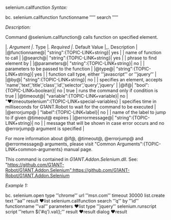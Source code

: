 selenium.callfunction
*Syntax:*

bc. selenium.callfunction  functionname ‴‴ search ‴‴ 

*Description:*

Command @selenium.callfunction@ calls function on specified element. 

|_. Argument |_. Type |_. Required |_. Default Value |_. Description |
|@functionname@| "string":{TOPIC-LINK+string}| yes |  | name of function to call |
|@search@| "string":{TOPIC-LINK+string}| yes |  | phrase to find element by |
|@parameters@| "string":{TOPIC-LINK+string}| no |  | parameters to be passed to the function | 
|@type@| "string":{TOPIC-LINK+string}| yes |  | function call type, either ‴javascript‴ or ‴jquery‴ |
|@by@| "string":{TOPIC-LINK+string}| no |  | specifies an element, accepts 'name','text','title','class','id','selector','query','jquery' |
|@if@| "bool":{TOPIC-LINK+boolean}| no | true | runs the command only if condition is true |
|@timeout@| "variable":{TOPIC-LINK+variable}| no | "♥timeoutselenium":{TOPIC-LINK+special-variables} | specifies time in milliseconds for G1ANT.Robot to wait for the command to be executed |
|@errorjump@ | "label":{TOPIC-LINK+label}| no | | name of the label to jump to if given @timeout@ expires |
|@errormessage@| "string":{TOPIC-LINK+string}| no |  | message that will be shown in case error occurs and no @errorjump@ argument is specified |

For more information about @if@, @timeout@, @errorjump@ and @errormessage@ arguments, please visit "Common Arguments":{TOPIC-LINK+common-arguments} manual page.

This command is contained in *G1ANT.Addon.Selenium.dll*.
See: "https://github.com/G1ANT-Robot/G1ANT.Addon.Selenium":https://github.com/G1ANT-Robot/G1ANT.Addon.Selenium

*Example 1:*

bc. selenium.open type ‴chrome‴ url ‴msn.com‴ timeout 30000
list.create text ‴aa‴ result ♥list
selenium.callfunction search ‴q‴ by ‴id‴ functionname ‴val‴ parameters ♥list type ‴jquery‴ 
selenium.runscript script ‴return $('#q').val();‴ result ♥result
dialog ♥result